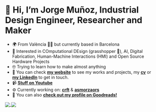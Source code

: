 # 👋 Hi, I’m Jorge Muñoz, Industrial Design Engineer, Researcher and Maker
- 🌍 From València 🧨🔥 but currently based in Barcelona
- 🤗 Interested in COmputational DEsign (grasshopper 🦗), AI, Digital Fabrication, Human-Machine Interactions (HMI) and Open Source Hardware Projects
- 🤓 Trying to learn how to make almost anything
- 🔗 You can check **[my website](https://jmuozan.github.io/jorgemunyozz.github.io/)** to see my works and projects, my **[cv](https://jmuozan.github.io/docs/)** or **[my LinkedIn](https://www.linkedin.com/in/jorgemunozzanon/)** to get in touch.
- 📹 **[Stuff on Youtube](https://www.youtube.com/@jmuozan)**
- ⚙️ Currently working on: **[crft](https://github.com/jmuozan/crft)** & **[asmorzaors](https://github.com/jmuozan/asmorzaors)**
- 📖 You can also **[check out my profile on Goodreads!](https://www.goodreads.com/user/show/172540756)**
<a href="https://github.com/anuraghazra/github-readme-stats">
  <img align="center" src="https://github-readme-stats.vercel.app/api?username=jmuozan&count_private=true&show_icons=true&include_all_commits=true&hide_border=true&hide_title=true&bg_color=00000000&text_color=777&icon_color=4493F8&ring_color=4493F8\&hide=issues" />
</a>
<a href="https://github.com/anuraghazra/github-readme-stats"><img align="center" src="https://github-readme-stats.vercel.app/api/top-langs/?username=jmuozan&layout=compact&theme=buefy&hide_border=true&hide=html&hide_title=true&bg_color=00000000&text_color=777" />
</a>
<!---
Idees:
- [ ] Ruta esmorzars
- [ ] GPX from drawings?????
--->
